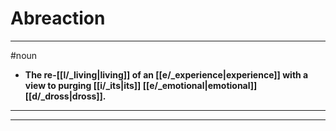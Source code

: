 # Abreaction
---
#noun
- **The re-[[l/_living|living]] of an [[e/_experience|experience]] with a view to purging [[i/_its|its]] [[e/_emotional|emotional]] [[d/_dross|dross]].**
---
---
